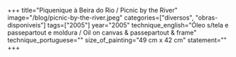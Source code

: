 +++
title="Piquenique à Beira do Rio / Picnic by the River"
image="/blog/picnic-by-the-river.jpeg"
categories=["diversos", "obras-disponiveis"]
tags=["2005"]
year="2005"
technique_english="Óleo s/tela e passepartout e moldura / Oil on canvas & passepartout & frame"
technique_portuguese=""
size_of_painting="49 cm x 42 cm"
statement=""
+++
